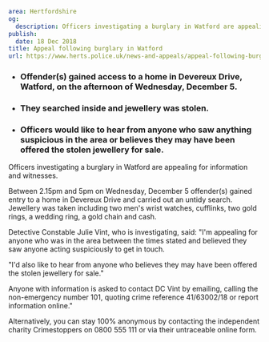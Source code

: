 ```yaml
area: Hertfordshire
og:
  description: Officers investigating a burglary in Watford are appealing for information and witnesses.
publish:
  date: 18 Dec 2018
title: Appeal following burglary in Watford
url: https://www.herts.police.uk/news-and-appeals/appeal-following-burglary-in-watford-2259c
```

* ### Offender(s) gained access to a home in Devereux Drive, Watford, on the afternoon of Wednesday, December 5.

 * ### They searched inside and jewellery was stolen.

 * ### Officers would like to hear from anyone who saw anything suspicious in the area or believes they may have been offered the stolen jewellery for sale.

Officers investigating a burglary in Watford are appealing for information and witnesses.

Between 2.15pm and 5pm on Wednesday, December 5 offender(s) gained entry to a home in Devereux Drive and carried out an untidy search. Jewellery was taken including two men's wrist watches, cufflinks, two gold rings, a wedding ring, a gold chain and cash.

Detective Constable Julie Vint, who is investigating, said: "I'm appealing for anyone who was in the area between the times stated and believed they saw anyone acting suspiciously to get in touch.

"I'd also like to hear from anyone who believes they may have been offered the stolen jewellery for sale."

Anyone with information is asked to contact DC Vint by emailing, calling the non-emergency number 101, quoting crime reference 41/63002/18 or report information online."

Alternatively, you can stay 100% anonymous by contacting the independent charity Crimestoppers on 0800 555 111 or via their untraceable online form.
